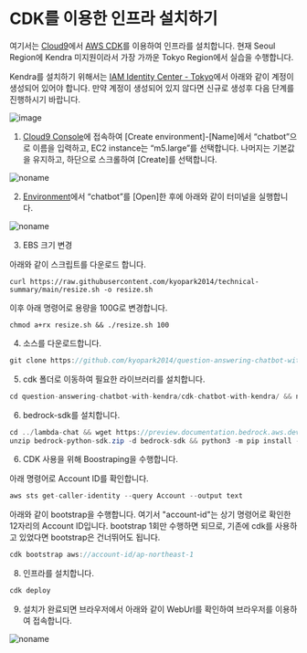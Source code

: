# CDK를 이용한 인프라 설치하기

여기서는 [Cloud9](https://aws.amazon.com/ko/cloud9/)에서 [AWS CDK](https://aws.amazon.com/ko/cdk/)를 이용하여 인프라를 설치합니다. 현재 Seoul Region에 Kendra 미지원이라서 가장 가까운 Tokyo Region에서 실습을 수행합니다.

Kendra를 설치하기 위해서는 [IAM Identity Center - Tokyo](https://ap-northeast-1.console.aws.amazon.com/singlesignon/home?region=ap-northeast-1#!/instances/users)에서 아래와 같이 계정이 생성되어 있어야 합니다. 만약 계정이 생성되어 있지 않다면 신규로 생성후 다음 단계를 진행하시기 바랍니다.

![image](https://github.com/kyopark2014/question-answering-chatbot-with-kendra/assets/52392004/8d96153c-98b7-4522-bc31-254d246bc488)


1) [Cloud9 Console](https://ap-northeast-1.console.aws.amazon.com/cloud9control/home?region=ap-northeast-1#/create)에 접속하여 [Create environment]-[Name]에서 “chatbot”으로 이름을 입력하고, EC2 instance는 “m5.large”를 선택합니다. 나머지는 기본값을 유지하고, 하단으로 스크롤하여 [Create]를 선택합니다.

![noname](https://github.com/kyopark2014/chatbot-based-on-Falcon-FM/assets/52392004/7c20d80c-52fc-4d18-b673-bd85e2660850)

2) [Environment](https://ap-northeast-2.console.aws.amazon.com/cloud9control/home?region=ap-northeast-2#/)에서 “chatbot”를 [Open]한 후에 아래와 같이 터미널을 실행합니다.

![noname](https://github.com/kyopark2014/chatbot-based-on-Falcon-FM/assets/52392004/b7d0c3c0-3e94-4126-b28d-d269d2635239)

3) EBS 크기 변경

아래와 같이 스크립트를 다운로드 합니다. 

```text
curl https://raw.githubusercontent.com/kyopark2014/technical-summary/main/resize.sh -o resize.sh
```

이후 아래 명령어로 용량을 100G로 변경합니다.
```text
chmod a+rx resize.sh && ./resize.sh 100
```


4) 소스를 다운로드합니다.

```java
git clone https://github.com/kyopark2014/question-answering-chatbot-with-kendra
```

5) cdk 폴더로 이동하여 필요한 라이브러리를 설치합니다.

```java
cd question-answering-chatbot-with-kendra/cdk-chatbot-with-kendra/ && npm install
```

6) bedrock-sdk를 설치합니다.

```java
cd ../lambda-chat && wget https://preview.documentation.bedrock.aws.dev/Documentation/SDK/bedrock-python-sdk.zip
unzip bedrock-python-sdk.zip -d bedrock-sdk && python3 -m pip install -U ./bedrock-sdk/boto3-1.26.162-py3-none-any.whl -t . && python3 -m pip install -U ./bedrock-sdk/awscli-1.27.162-py3-none-any.whl -t . && cd ../cdk-chatbot-with-kendra/
```

6) CDK 사용을 위해 Boostraping을 수행합니다.

아래 명령어로 Account ID를 확인합니다.

```java
aws sts get-caller-identity --query Account --output text
```

아래와 같이 bootstrap을 수행합니다. 여기서 "account-id"는 상기 명령어로 확인한 12자리의 Account ID입니다. bootstrap 1회만 수행하면 되므로, 기존에 cdk를 사용하고 있었다면 bootstrap은 건너뛰어도 됩니다.

```java
cdk bootstrap aws://account-id/ap-northeast-1
```

8) 인프라를 설치합니다.

```java
cdk deploy
```
9) 설치가 완료되면 브라우저에서 아래와 같이 WebUrl를 확인하여 브라우저를 이용하여 접속합니다.

![noname](https://github.com/kyopark2014/chatbot-based-on-bedrock-anthropic/assets/52392004/369b175f-9bd5-4e34-ad0e-e9f2a50e90fb)
